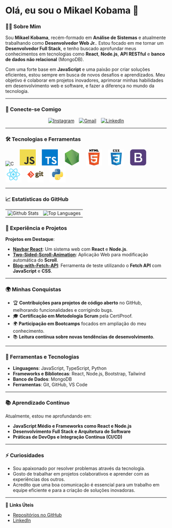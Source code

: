 # Olá, eu sou o Mikael Kobama 👋

### 👨‍💻 Sobre Mim

Sou **Mikael Kobama**, recém-formado em **Análise de Sistemas** e atualmente trabalhando como **Desenvolvedor Web Jr.**. Estou focado em me tornar um **Desenvolvedor Full Stack**, e tenho buscado aprofundar meus conhecimentos em tecnologias como **React**, **Node.js**, **API RESTful** e **banco de dados não relacional** (MongoDB).

Com uma forte base em **JavaScript** e uma paixão por criar soluções eficientes, estou sempre em busca de novos desafios e aprendizados. Meu objetivo é colaborar em projetos inovadores, aprimorar minhas habilidades em desenvolvimento web e software, e fazer a diferença no mundo da tecnologia.

---

### 💬 Conecte-se Comigo

<div align="left" style="display: flex; justify-content: center; gap: 15px;">
  <a href="https://www.instagram.com/soukobama" target="_blank">
    <img src="https://img.shields.io/badge/Instagram-%23E4405F?style=for-the-badge&logo=instagram&logoColor=white" alt="Instagram"/>
  </a>
  <a href="mailto:kobama.mikael@gmail.com">
    <img src="https://img.shields.io/badge/Gmail-%23333?style=for-the-badge&logo=gmail&logoColor=white" alt="Gmail"/>
  </a>
  <a href="https://www.linkedin.com/in/mikael-kobama-433b76212" target="_blank">
    <img src="https://img.shields.io/badge/LinkedIn-%230077B5?style=for-the-badge&logo=linkedin&logoColor=white" alt="LinkedIn"/>
  </a>
</div>

---

### 🛠️ Tecnologias e Ferramentas

<div align="left">
  <img height="50" src="https://cdn.iconscout.com/icon/free/png-512/c-programming-569564.png" alt="C" style="margin-right: 15px;">
  <img height="50" src="https://raw.githubusercontent.com/github/explore/80688e429a7d4ef2fca1e82350fe8e3517d3494d/topics/javascript/javascript.png" alt="JavaScript" style="margin-right: 15px;">
  <img height="50" src="https://raw.githubusercontent.com/github/explore/80688e429a7d4ef2fca1e82350fe8e3517d3494d/topics/typescript/typescript.png" alt="TypeScript" style="margin-right: 15px;">
  <img height="50" src="https://raw.githubusercontent.com/github/explore/80688e429a7d4ef2fca1e82350fe8e3517d3494d/topics/nodejs/nodejs.png" alt="NodeJS" style="margin-right: 15px;">
  <img height="50" src="https://raw.githubusercontent.com/github/explore/80688e429a7d4ef2fca1e82350fe8e3517d3494d/topics/html/html.png" alt="HTML5" style="margin-right: 15px;">
  <img height="50" src="https://raw.githubusercontent.com/github/explore/80688e429a7d4ef2fca1e82350fe8e3517d3494d/topics/css/css.png" alt="CSS" style="margin-right: 15px;">
  <img height="50" src="https://raw.githubusercontent.com/github/explore/80688e429a7d4ef2fca1e82350fe8e3517d3494d/topics/bootstrap/bootstrap.png" alt="Bootstrap" style="margin-right: 15px;">
  <img height="50" src="https://raw.githubusercontent.com/github/explore/80688e429a7d4ef2fca1e82350fe8e3517d3494d/topics/react/react.png" alt="React" style="margin-right: 15px;">
  <img height="50" src="https://raw.githubusercontent.com/github/explore/80688e429a7d4ef2fca1e82350fe8e3517d3494d/topics/git/git.png" alt="Git" style="margin-right: 15px;">
  <img height="50" src="https://raw.githubusercontent.com/github/explore/80688e429a7d4ef2fca1e82350fe8e3517d3494d/topics/python/python.png" alt="Python">
</div>

---

### 📈 Estatísticas do GitHub

<table>
  <tr>
    <td>
      <img
        align="left"
        src="https://github-readme-stats.vercel.app/api?username=Mikael-Kobama&theme=dark&hide_border=false&include_all_commits=true"
        alt="Github Stats"
      />
    </td>
    <td>
      <img
        align="left"
        src="https://github-readme-stats.vercel.app/api/top-langs/?username=Mikael-Kobama&theme=dark&hide_border=false&include_all_commits=true&count_private=true&layout=compact"
        alt="Top Languages"
      />
    </td>
  </tr>
</table>

### 🚀 Experiência e Projetos

**Projetos em Destaque**:

- **[Navbar React](https://github.com/Mikael-Kobama/navbar-app-react)**: Um sistema web com **React** e **Node.js**.
- **[Two-Sided-Scroll-Animation](https://github.com/Mikael-Kobama/Two-Sided-Scroll-Animation)**: Aplicação Web para modificação automática do **Scroll**.
- **[Blog-with-Fetch-API](https://github.com/Mikael-Kobama/Blog-with-Fetch-API)**: Ferramenta de teste utilizando o **Fetch API** com **JavaScript** e **CSS**.

---

### 🌍 Minhas Conquistas

- 🏆 **Contribuições para projetos de código aberto** no GitHub, melhorando funcionalidades e corrigindo bugs.
- 🎓 **Certificação em Metodologia Scrum** pela CertiProof.
- 🌍 **Participação em Bootcamps** focados em ampliação do meu conhecimento.
- 📚 **Leitura contínua sobre novas tendências de desenvolvimento**.

---

### 🔧 Ferramentas e Tecnologias

- **Linguagens**: JavaScript, TypeScript, Python
- **Frameworks e Bibliotecas**: React, Node.js, Bootstrap, Tailwind
- **Banco de Dados**: MongoDB
- **Ferramentas**: Git, GitHub, VS Code

---

### 📚 Aprendizado Contínuo

Atualmente, estou me aprofundando em:

- **JavaScript Médio e Frameworks como React e Node.js**
- **Desenvolvimento Full Stack e Arquitetura de Software**
- **Práticas de DevOps e Integração Contínua (CI/CD)**

---

### ⚡ Curiosidades

- Sou apaixonado por resolver problemas através da tecnologia.
- Gosto de trabalhar em projetos colaborativos e aprender com as experiências dos outros.
- Acredito que uma boa comunicação é essencial para um trabalho em equipe eficiente e para a criação de soluções inovadoras.

---

🔗 **Links Úteis**

- [Repositórios no GitHub](https://github.com/mikaelkobama)
- [LinkedIn](https://www.linkedin.com/in/mikael-kobama-433b76212)
